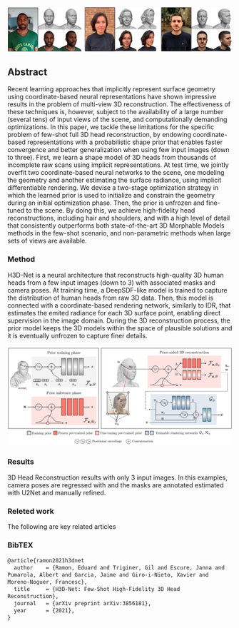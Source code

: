 ![](assets/images/teaser.png)

## Abstract

Recent learning approaches that implicitly represent surface geometry using coordinate-based neural representations have shown impressive results in the problem of multi-view 3D reconstruction. The effectiveness of these techniques is, however, subject to the availability of a large number (several tens) of input views of the scene, and computationally demanding optimizations. In this paper, we tackle these limitations for the specific problem of few-shot full 3D head reconstruction, by endowing coordinate-based representations with a probabilistic shape prior that enables faster convergence and better generalization when using few input images (down to three). First, we learn a shape model of 3D heads from thousands of incomplete raw scans using implicit representations. At test time, we jointly overfit two coordinate-based neural networks to the scene, one modeling the geometry and another estimating the surface radiance, using implicit differentiable rendering. We devise a two-stage optimization strategy in which the learned prior is used to initialize and constrain the geometry during an initial optimization phase. Then, the prior is unfrozen and fine-tuned to the scene. By doing this, we achieve high-fidelity head reconstructions, including hair and shoulders, and with a high level of detail that consistently outperforms both state-of-the-art 3D Morphable Models methods in the few-shot scenario, and non-parametric methods when large sets of views are available.

### Method

H3D-Net is a neural architecture that reconstructs high-quality 3D human heads from a few input images (down to 3) with associated masks and camera poses. At training time, a DeepSDF-like model is trained to capture the distribution of human heads from raw 3D data. Then, this model is connected with a coordinate-based rendering network, similarly to IDR, that estimates the emited radiance for each 3D surface point, enabling direct supervision in the image domain. During the 3D reconstruction process, the prior model keeps the 3D models within the space of plausible solutions and it is eventually unfrozen to capture finer details.

![](assets/images/method.png)

### Results

3D Head Reconstruction results with only 3 input images. In this examples, camera poses are regressed with and the masks are annotated estimated with U2Net and manually refined.

### Releted work

The following are key related articles

### BibTEX

```
@article{ramon2021h3dnet
  author    = {Ramon, Eduard and Triginer, Gil and Escure, Janna and Pumarola, Albert and Garcia, Jaime and Giro-i-Nieto, Xavier and Moreno-Noguer, Francesc},
  title     = {H3D-Net: Few-Shot High-Fidelity 3D Head Reconstruction},
  journal   = {arXiv preprint arXiv:3856181},
  year      = {2021},
}
```

